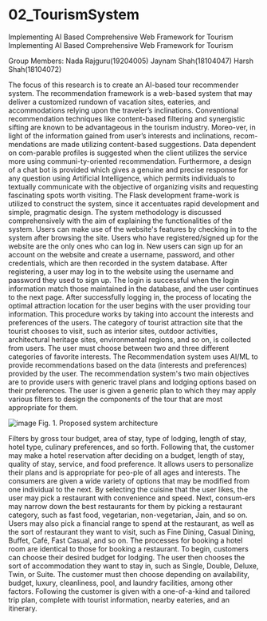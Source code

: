 # 02_TourismSystem
Implementing AI Based Comprehensive Web Framework for Tourism
Implementing AI Based Comprehensive Web Framework for Tourism

Group Members:
Nada Rajguru(19204005)
Jaynam Shah(18104047)
Harsh Shah(18104072)

The focus of this research is to create an AI-based tour recommender system. The recommendation framework is a web-based system that may deliver a customized rundown of vacation sites, eateries, and accommodations relying upon the traveler’s inclinations. Conventional recommendation techniques like content-based filtering and synergistic sifting are known to be advantageous in the tourism industry. Moreo-ver, in light of the information gained from user’s interests and inclinations, recom-mendations are made utilizing content-based suggestions. Data dependent on com-parable profiles is suggested when the client utilizes the service more using communi-ty-oriented recommendation. Furthermore, a design of a chat bot is provided which gives a genuine and precise response for any question using Artificial Intelligence, which permits individuals to textually communicate with the objective of organizing visits and requesting fascinating spots worth visiting. The Flask development frame-work is utilized to construct the system, since it accentuates rapid development and simple, pragmatic design. 
The system methodology is discussed comprehensively with the aim of explaining the functionalities of the system.
Users can make use of the website's features by checking in to the system after browsing the site. Users who have registered/signed up for the website are the only ones who can log in. New users can sign up for an account on the website and create a username, password, and other credentials, which are then recorded in the system database. After registering, a user may log in to the website using the username and password they used to sign up. The login is successful when the login information match those maintained in the database, and the user continues to the next page. After successfully logging in, the process of locating the optimal attraction location for the user begins with the user providing tour information. This procedure works by taking into account the interests and preferences of the users. The category of tourist attraction site that the tourist chooses to visit, such as interior sites, outdoor activities, architectural heritage sites, environmental regions, and so on, is collected from users. The user must choose between two and three different categories of favorite interests. The Recommendation system uses AI/ML to provide recommendations based on the data (interests and preferences) provided by the user. The recommendation system's two main objectives are to provide users with generic travel plans and lodging options based on their preferences. The user is given a generic plan to which they may apply various filters to design the components of the tour that are most appropriate for them.

 ![image](https://user-images.githubusercontent.com/65931333/167297749-42b91b66-e0b8-4a23-9aed-db79d0019935.png)
Fig. 1. Proposed system architecture

Filters by gross tour budget, area of stay, type of lodging, length of stay, hotel type, culinary preferences, and so forth. Following that, the customer may make a hotel reservation after deciding on a budget, length of stay, quality of stay, service, and food preference. It allows users to personalize their plans and is appropriate for peo-ple of all ages and interests. The consumers are given a wide variety of options that may be modified from one individual to the next. By selecting the cuisine that the user likes, the user may pick a restaurant with convenience and speed. Next, consum-ers may narrow down the best restaurants for them by picking a restaurant category, such as fast food, vegetarian, non-vegetarian, Jain, and so on. Users may also pick a financial range to spend at the restaurant, as well as the sort of restaurant they want to visit, such as Fine Dining, Casual Dining, Buffet, Café, Fast Casual, and so on. The processes for booking a hotel room are identical to those for booking a restaurant. To begin, customers can choose their desired budget for lodging. The user then chooses the sort of accommodation they want to stay in, such as Single, Double, Deluxe, Twin, or Suite. The customer must then choose depending on availability, budget, luxury, cleanliness, pool, and laundry facilities, among other factors. Following the customer is given with a one-of-a-kind and tailored trip plan, complete with tourist information, nearby eateries, and an itinerary.
